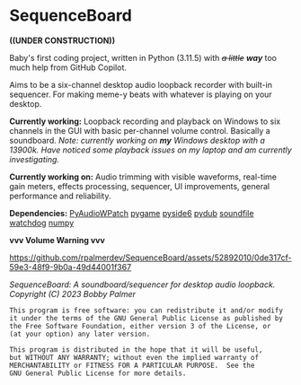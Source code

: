 # SequenceBoard

**((UNDER CONSTRUCTION))**

Baby's first coding project, written in Python (3.11.5) with ~~*a little*~~ ***way*** too much help from GitHub Copilot. 

Aims to be a six-channel desktop audio loopback recorder with built-in sequencer. For making meme-y beats with whatever is playing on your desktop.

**Currently working:** Loopback recording and playback on Windows to six channels in the GUI with basic per-channel volume control. Basically a soundboard.
*Note: currently working on **my** Windows desktop with a 13900k. Have noticed some playback issues on my laptop and am currently investigating.*

**Currently working on:** Audio trimming with visible waveforms, real-time gain meters, effects processing, sequencer, UI improvements, general performance and reliability. 

**Dependencies:**
[PyAudioWPatch](https://github.com/s0d3s/PyAudioWPatch/)
[pygame](https://github.com/pygame/pygame)
[pyside6](https://pypi.org/project/PySide6/)
[pydub](https://github.com/jiaaro/pydub)
[soundfile](https://pypi.org/project/soundfile/)
[watchdog](https://pypi.org/project/watchdog/)
[numpy](https://github.com/numpy/numpy)

**vvv Volume Warning vvv**

https://github.com/rpalmerdev/SequenceBoard/assets/52892010/0de317cf-59e3-48f9-9b0a-49d44001f367


*SequenceBoard: A soundboard/sequencer for desktop audio loopback. 
    Copyright (C) 2023  Bobby Palmer*

    This program is free software: you can redistribute it and/or modify
    it under the terms of the GNU General Public License as published by
    the Free Software Foundation, either version 3 of the License, or
    (at your option) any later version.

    This program is distributed in the hope that it will be useful,
    but WITHOUT ANY WARRANTY; without even the implied warranty of
    MERCHANTABILITY or FITNESS FOR A PARTICULAR PURPOSE.  See the
    GNU General Public License for more details.

